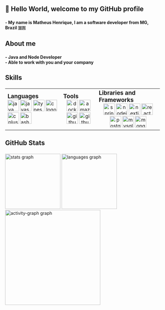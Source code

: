<h2 align="left">👋 Hello World, welcome to my GitHub profile</h2>

### 

<b align="left">- My name is Matheus Henrique, I am a software developer from MG, Brazil 🇧🇷</b>

### 

<h2 align="left">About me</h2>

### 

<b align="left">- Java and Node Developer<br>- Able to work with you and your company</b>

### 

<h2 align="left">Skills</h2>

### 

<table style="width: 100%; table-layout: auto;">
  <tr>
    <td>
      <h3 style="margin: 0; text-align: left;">Languages</h3>
      <div align="left">
        <img src="https://skillicons.dev/icons?i=java" height="37" alt="java logo" />
        <img src="https://skillicons.dev/icons?i=js" height="37" alt="javascript logo" />
        <img src="https://skillicons.dev/icons?i=ts" height="37" alt="typescript logo" />
        <img src="https://skillicons.dev/icons?i=c" height="37" alt="c logo" />
        <img src="https://skillicons.dev/icons?i=cpp" height="37" alt="cplusplus logo" />
        <img src="https://skillicons.dev/icons?i=bash" height="37" alt="bash logo" />
      </div>
    </td>
    <td>
      <h3 style="margin: 0; text-align: left;">Tools</h3>
      <div align="center">
        <img src="https://skillicons.dev/icons?i=docker" height="37" alt="docker logo" />
        <img src="https://skillicons.dev/icons?i=aws" height="37" alt="amazonwebservices logo" />
        <img src="https://skillicons.dev/icons?i=git" height="37" alt="github logo" />
        <img src="https://skillicons.dev/icons?i=github" height="37" alt="github logo" />
      </div>
    </td>
    <td>
      <h3 style="margin: 0; text-align: left;">Libraries and Frameworks</h3>
      <div align="center">
        <img src="https://skillicons.dev/icons?i=spring" height="37" alt="spring logo" />
        <img src="https://skillicons.dev/icons?i=nodejs" height="37" alt="nodejs logo" />
        <img src="https://skillicons.dev/icons?i=nextjs" height="37" alt="nextjs logo" />
        <img src="https://skillicons.dev/icons?i=react" height="37" alt="react logo" />
        <img src="https://skillicons.dev/icons?i=postgres" height="37" alt="postgresql logo" />
        <img src="https://skillicons.dev/icons?i=mysql" height="37" alt="mysql logo" />
        <img src="https://skillicons.dev/icons?i=mongodb" height="37" alt="mongodb logo" />
      </div>
    </td>
  </tr>
</table>

### 

<h2 align="left">GitHub Stats</h2>

### 

<div align="left">
  <img src="https://github-readme-stats.vercel.app/api?username=matheus-hdas&hide_title=false&hide_rank=false&show_icons=true&include_all_commits=false&count_private=true&disable_animations=false&theme=gruvbox_light&locale=en&hide_border=true&order=1" height="180" alt="stats graph"  />
  <img src="https://github-readme-stats.vercel.app/api/top-langs?username=matheus-hdas&locale=en&hide_title=false&layout=compact&card_width=348&langs_count=10&theme=gruvbox_light&hide_border=true&order=2" height="180" alt="languages graph"  />
  <img src="https://github-readme-activity-graph.vercel.app/graph?username=matheus-hdas&radius=16&theme=gruvbox&area=true&order=5&hide_title=true" height="310" alt="activity-graph graph"  />
</div>

### 
